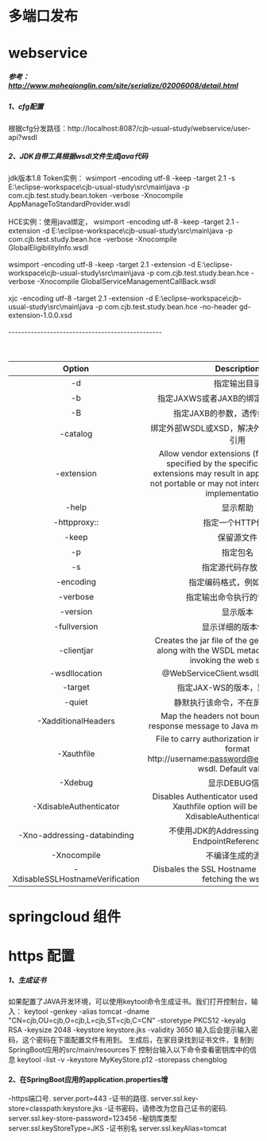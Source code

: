 多端口发布
============

webservice
===========
##### 参考：http://www.moheqionglin.com/site/serialize/02006008/detail.html
##### 1、cfg配置
根据cfg分发路径：http://localhost:8087/cjb-usual-study/webservice/user-api?wsdl
##### 2、JDK自带工具根据wsdl文件生成java代码
jdk版本1.8
Token实例：
wsimport -encoding utf-8 -keep -target 2.1 -s E:\eclipse-workspace\cjb-usual-study\src\main\java -p com.cjb.test.study.bean.token -verbose -Xnocompile AppManageToStandardProvider.wsdl <br><br>
HCE实例：使用java绑定，
wsimport -encoding utf-8 -keep -target 2.1  -extension -d E:\eclipse-workspace\cjb-usual-study\src\main\java -p com.cjb.test.study.bean.hce -verbose -Xnocompile GlobalEligibilityInfo.wsdl <br><br>
wsimport -encoding utf-8 -keep -target 2.1  -extension -d E:\eclipse-workspace\cjb-usual-study\src\main\java -p com.cjb.test.study.bean.hce -verbose -Xnocompile GlobalServiceManagementCallBack.wsdl <br><br>
xjc -encoding utf-8 -target 2.1 -extension -d E:\eclipse-workspace\cjb-usual-study\src\main\java -p com.cjb.test.study.bean.hce -no-header gd-extension-1.0.0.xsd <br><br>
------------------------------------------------<br><br><br>


| Option | Description |
| :---: | :---: |
| -d <directory> | 指定输出目录 |
| -b <path> | 指定JAXWS或者JAXB的绑定文件，可以多个 |
| -B <jaxbOption> | 指定JAXB的参数，透传给JAXB命令 |
| -catalog | 绑定外部WSDL或XSD，解决外部WSDL或者XSD引用 |
| -extension | Allow vendor extensions (functionality not specified by the specification). Use of extensions may result in applications that are not portable or may not interoperate with other implementations. |
| -help | 显示帮助 |
| -httpproxy:<host>:<port> | 指定一个HTTP代理 |
| -keep | 保留源文件 |
| -p <pkg> | 指定包名 |
| -s <directory> | 指定源代码存放目录 |
| -encoding <encoding> | 指定编码格式，例如UTF-8 |
| -verbose | 指定输出命令执行的详细信息 |
| -version | 显示版本 |
| -fullversion | 显示详细的版本信息 |
| -clientjar <jarfile> | Creates the jar file of the generated artifacts along with the WSDL metadata required for invoking the web service. |
| -wsdllocation <location> | @WebServiceClient.wsdlLocation value. |
| -target <version> | 指定JAX-WS的版本，默认是 2.2. |
| -quiet | 静默执行该命令，不在屏幕输出信息 |
| -XadditionalHeaders | Map the headers not bound to request or response message to Java method parameters. |
| -Xauthfile | File to carry authorization information in the format http://username:password@example.org/stock?wsdl. Default value is  |$HOME/.metro/auth |
| -Xdebug | 显示DEBUG信息 |
| -XdisableAuthenticator | Disables Authenticator used by JAX-WS RI, -Xauthfile option will be ignored if -XdisableAuthenticatoris set. |
| -Xno-addressing-databinding | 不使用JDK的Addressing，生成自己的EndpointReferenceType |
| -Xnocompile | 不编译生成的源码 |
| -XdisableSSLHostnameVerification | Disbales the SSL Hostname verification while fetching the wsdls. |

springcloud 组件
=========================

https 配置
=========================
##### 1、生成证书
如果配置了JAVA开发环境，可以使用keytool命令生成证书。我们打开控制台，输入：
keytool -genkey -alias tomcat -dname "CN=cjb,OU=cjb,O=cjb,L=cjb,ST=cjb,C=CN" -storetype PKCS12 -keyalg RSA -keysize 2048 -keystore keystore.jks -validity 3650
输入后会提示输入密码，这个密码在下面配置文件有用到。
生成后，在家目录找到证书文件，复制到SpringBoot应用的src/main/resources下
控制台输入以下命令查看密钥库中的信息
keytool -list -v -keystore MyKeyStore.p12 -storepass chengblog
#### 2、在SpringBoot应用的application.properties增
-https端口号.
server.port=443
-证书的路径.
server.ssl.key-store=classpath:keystore.jks
-证书密码，请修改为您自己证书的密码.
server.ssl.key-store-password=123456
-秘钥库类型
server.ssl.keyStoreType=JKS
-证书别名
server.ssl.keyAlias=tomcat

